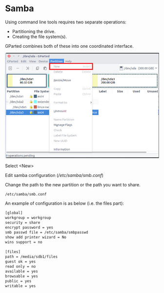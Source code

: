 # Samba

Using command line tools requires two separate operations:

* Partitioning the drive.
* Creating the file system\(s\).

GParted combines both of these into one coordinated interface.

![](../.gitbook/assets/image%20%2850%29.png)

Select &lt;New&gt; 

Edit samba configuration \(_/etc/samba/smb.conf_\)

Change the path to the new partition or the path you want to share.

```
/etc/samba/smb.conf
```

An example of configuration is as below (i.e. the files part):
```
[global]  
workgroup = workgroup  
security = share  
encrypt password = yes  
smb passwd file = /etc/samba/smbpasswd  
show add printer wizard = No  
wins support = no

[files]  
path = /media/sdb1/files  
guest ok = yes  
read only = no  
available = yes  
browsable = yes  
public = yes  
writable = yes
```

